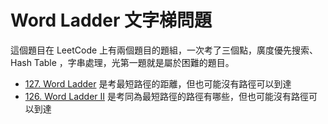 # Word Ladder 文字梯問題

這個題目在 LeetCode 上有兩個題目的題組，一次考了三個點，廣度優先搜索、Hash Table ，字串處理，光第一題就是屬於困難的題目。

* [127. Word Ladder](word-ladder.md) 是考最短路徑的距離，但也可能沒有路徑可以到達
* [126. Word Ladder II](word-ladder-ii.md) 是考同為最短路徑的路徑有哪些，但也可能沒有路徑可以到達

